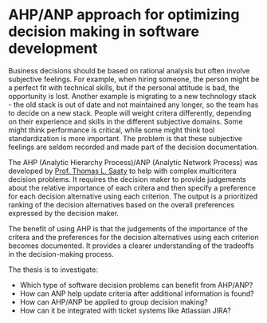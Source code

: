 # AHP/ANP approach for optimizing decision making in software development
Business decisions should be based on rational analysis but often involve subjective feelings. For example, when hiring someone, the person might be a perfect fit with technical skills, but if the personal attitude is bad, the opportunity is lost. Another example is migrating to a new technology stack - the old stack is out of date and not maintained any longer, so the team has to decide on a new stack. People will weight critera differently, depending on their experience and skills in the different subjective domains. Some might think performance is critical, while some might think tool standardization is more important. The problem is that these subjective feelings are seldom recorded and made part of the decision documentation.

The AHP (Analytic Hierarchy Process)/ANP (Analytic Network Process) was developed by [Prof. Thomas L. Saaty](https://pubsonline.informs.org/doi/abs/10.1287/opre.2013.1197) to help with complex multicritera decision problems. It requires the decision maker to provide judgements about the relative importance of each critera and then specify a preference for each decision alternative using each criterion. The output is a prioritized ranking of the decision alternatives based on the overall preferences expressed by the decision maker.

The benefit of using AHP is that the judgements of the importance of the critera and the preferences for the decision alternatives using each criterion becomes documented. It provides a clearer understanding of the tradeoffs in the decision-making process.

The thesis is to investigate:
- Which type of software decision problems can benefit from AHP/ANP?
- How can ANP help update criteria after additional information is found?
- How can AHP/ANP be applied to group decision making?
- How can it be integrated with ticket systems like Atlassian JIRA?
